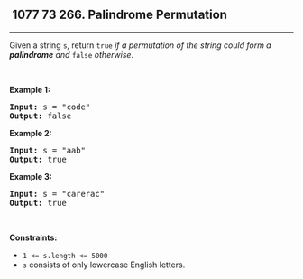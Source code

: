 <h2> 1077 73
266. Palindrome Permutation</h2><hr><div><p>Given a string <code>s</code>, return <code>true</code> <em>if a permutation of the string could form a </em><span data-keyword="palindrome-string"><em><strong>palindrome</strong></em></span><em> and </em><code>false</code><em> otherwise</em>.</p>

<p>&nbsp;</p>
<p><strong class="example">Example 1:</strong></p>

<pre><strong>Input:</strong> s = "code"
<strong>Output:</strong> false
</pre>

<p><strong class="example">Example 2:</strong></p>

<pre><strong>Input:</strong> s = "aab"
<strong>Output:</strong> true
</pre>

<p><strong class="example">Example 3:</strong></p>

<pre><strong>Input:</strong> s = "carerac"
<strong>Output:</strong> true
</pre>

<p>&nbsp;</p>
<p><strong>Constraints:</strong></p>

<ul>
	<li><code>1 &lt;= s.length &lt;= 5000</code></li>
	<li><code>s</code> consists of only lowercase English letters.</li>
</ul>
</div>